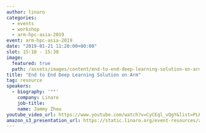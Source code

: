 ```yaml
---
author: linaro
categories:
  - events
  - workshop
  - arm-hpc-asia-2019
event: arm-hpc-asia-2019
date: "2019-01-21 11:20:00+00:00"
slot: 15:10 - 15:30
image:
  featured: true
  path: /assets/images/content/end-to-end-deep-learning-solution-on-arm.jpg
title: "End to End Deep Learning Solution on Arm"
tag: resource
speakers:
  - biography: '""'
    company: Linaro
    job-title:
    name: Jammy Zhou
youtube_video_url: https://www.youtube.com/watch?v=CyCEql_vQgY&list=PLKZSArYQptsPLGSEUycUowh9oy8WF_epV&index=7&t=0s
amazon_s3_presentation_url: https://static.linaro.org/event-resources/arm-hpc-2019/slides/EndtoEndDeepLearningSolutiononArm13.pdf
---
```

